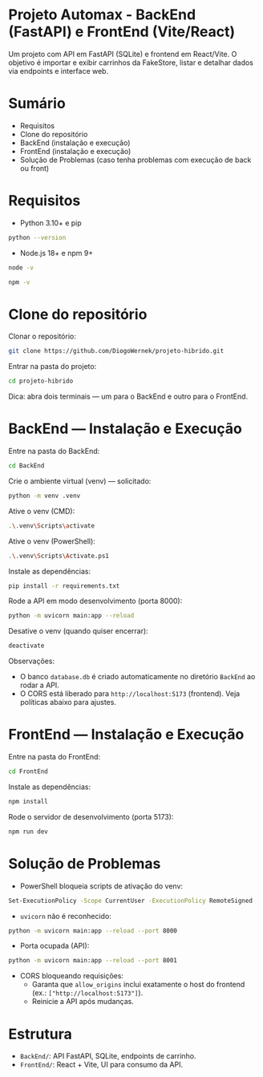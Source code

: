 # Projeto Automax - BackEnd (FastAPI) e FrontEnd (Vite/React)

Um projeto com API em FastAPI (SQLite) e frontend em React/Vite. O objetivo é importar e exibir carrinhos da FakeStore, listar e detalhar dados via endpoints e interface web.

# Sumário
- Requisitos
- Clone do repositório
- BackEnd (instalação e execução)
- FrontEnd (instalação e execução)
- Solução de Problemas (caso tenha problemas com execução de back ou front)

# Requisitos
- Python 3.10+ e pip
```bash
python --version
```
- Node.js 18+ e npm 9+
```bash
node -v
```
```bash
npm -v
```

# Clone do repositório
Clonar o repositório:
```bash
git clone https://github.com/DiogoWernek/projeto-hibrido.git
```

Entrar na pasta do projeto:
```bash
cd projeto-hibrido
```

Dica: abra dois terminais — um para o BackEnd e outro para o FrontEnd.

# BackEnd — Instalação e Execução
Entre na pasta do BackEnd:
```bash
cd BackEnd
```

Crie o ambiente virtual (venv) — solicitado:
```bash
python -m venv .venv
```

Ative o venv (CMD):
```bash
.\.venv\Scripts\activate
```

Ative o venv (PowerShell):
```bash
.\.venv\Scripts\Activate.ps1
```

Instale as dependências:
```bash
pip install -r requirements.txt
```

Rode a API em modo desenvolvimento (porta 8000):
```bash
python -m uvicorn main:app --reload
```

Desative o venv (quando quiser encerrar):
```bash
deactivate
```

Observações:
- O banco `database.db` é criado automaticamente no diretório `BackEnd` ao rodar a API.
- O CORS está liberado para `http://localhost:5173` (frontend). Veja políticas abaixo para ajustes.

# FrontEnd — Instalação e Execução
Entre na pasta do FrontEnd:
```bash
cd FrontEnd
```

Instale as dependências:
```bash
npm install
```

Rode o servidor de desenvolvimento (porta 5173):
```bash
npm run dev
```

# Solução de Problemas
- PowerShell bloqueia scripts de ativação do venv:
```bash
Set-ExecutionPolicy -Scope CurrentUser -ExecutionPolicy RemoteSigned
```

- `uvicorn` não é reconhecido:
```bash
python -m uvicorn main:app --reload --port 8000
```

- Porta ocupada (API):
```bash
python -m uvicorn main:app --reload --port 8001
```

- CORS bloqueando requisições:
  - Garanta que `allow_origins` inclui exatamente o host do frontend (ex.: `["http://localhost:5173"]`).
  - Reinicie a API após mudanças.

# Estrutura
- `BackEnd/`: API FastAPI, SQLite, endpoints de carrinho.
- `FrontEnd/`: React + Vite, UI para consumo da API.
